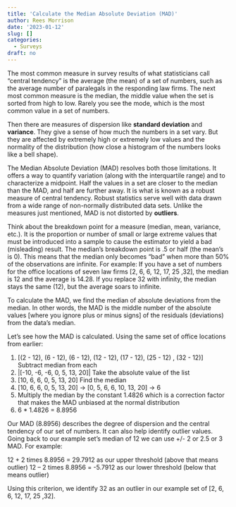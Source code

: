 ```yaml
---
title: 'Calculate the Median Absolute Deviation (MAD)'
author: Rees Morrison
date: '2023-01-12'
slug: []
categories:
  - Surveys
draft: no
---
```


The most common measure in survey results of what statisticians call “central tendency” is the average (the mean) of a set of numbers, such as the average number of paralegals in the responding law firms.   The next most common measure is the median, the middle value when the set is sorted from high to low.   Rarely you see the mode, which is the most common value in a set of numbers.

Then there are measures of dispersion like **standard deviation** and **variance**.  They give a sense of how much the numbers in a set vary.  But they are affected by extremely high or extremely low values and the normality of the distribution (how close a histogram of the numbers looks like a bell shape).  

The Median Absolute Deviation (MAD) resolves both those limitations.  It offers a way to quantify variation (along with the interquartile range) and to characterize a midpoint. Half the values in a set are closer to the median than the MAD, and half are further away.  It is what is known as a robust measure of central tendency.  Robust statistics serve well with data drawn from a wide range of non-normally distributed data sets. Unlike the measures just mentioned, MAD is not distorted by **outliers**. 

Think about the breakdown point for a measure (median, mean, variance, etc.).  It  is the proportion or number of small or large extreme values that must be introduced into a sample to cause the estimator to yield a bad (misleading) result.  The median’s breakdown point is .5 or half (the mean’s is 0). This means that the median only becomes “bad” when more than 50% of the observations are infinite.  For example: If you have a set of numbers for the office locations of seven law firms [2, 6, 6, 12, 17, 25 ,32], the median is 12 and the average is 14.28. If you replace 32 with infinity, the median stays the same (12), but the average soars to infinite.

To calculate the MAD, we find the median of absolute deviations from the median. In other words, the MAD is the middle number of the absolute values [where you ignore plus or minus signs] of the residuals (deviations) from the data’s median.

Let’s see how the MAD is calculated.  Using the same set of office locations from earlier:

1.	[(2 - 12), (6 - 12), (6 - 12), (12 - 12), (17 - 12), (25 - 12) , (32 - 12)] Subtract median from each
2.	|[-10, -6, -6, 0, 5, 13, 20]| Take the absolute value of the list
3.	[10, 6, 6, 0, 5, 13, 20] Find the median
4.	[10, 6, 6, 0, 5, 13, 20] -> [0, 5, 6, 6, 10, 13, 20] -> 6
5.  Multiply the median by the constant 1.4826 which is a correction factor that makes the MAD unbiased at the normal distribution
6.	6 * 1.4826 = 8.8956

Our MAD (8.8956) describes the degree of dispersion and the central tendency of our set of numbers.  It can also help identify outlier values. Going back to our example set’s median of 12 we can use +/- 2 or 2.5 or 3 MAD. For example:

12 + 2 times 8.8956 = 29.7912 as our upper threshold (above that means outlier)
12 – 2 times 8.8956 = -5.7912 as our lower threshold (below that means outlier)

Using this criterion, we identify 32 as an outlier in our example set of [2, 6, 6, 12, 17, 25 ,32].

<!-- End of post -->
